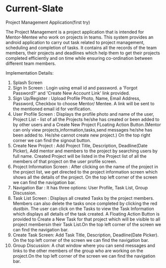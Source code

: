 # Current-Slate
Project Management Application(first try)

 The Project Management is a project application that is intended for Mentor-Mentee who work on projects in teams. This system provides an android application to carry out task related to project management, scheduling and completion of tasks. It contains all the records of the team members, their projects and deadlines which help them to get their projects completed efficiently and on time while ensuring co-ordination between different team members. 
 
Implementation Details:
1. Splash Screen
2. Sign In Screen : Login using email id and password. a 'Forgot Password?' and 'Create New Account Link' link provided.
3. Sign Up/Register : Upload Profile Photo, Name, Email Address, Password, Checkbox to choose Mentor/ Mentee. A link will be sent to the      mentioned email id for verification.
4. User Profile Screen : Displays the profile photo and name of the user, Project List - list of all the Projects he/she has created or      been added to by other users and a Create New Project FLoating Action Button.(Mentor can only view projects,information,tasks,send        messages he/she has been added to. He/she cannot create new project.) On the top right corner we can find the signout button.
5. Create New Project : Add Project Title, Description, Deadline(Date Picker), Add mentor and members to the project by searching users by    full name. Created Project will be listed in the Project list of all the members of that project on the user profile screen.
6. Project Information Screen : After clicking on the name of the project in the project list, we get directed to the project information    screen which shows all the details of the project. On the top left corner of the screen we can find the navigation bar.
7. Navigation Bar : It has three options: User Profile, Task List, Group Discussion.
8. Task List Screen : Displays all created Tasks by the project members. Members can also delete the tasks once completed by clicking the    red dustbin. The user can click on the Tasks to view the Task Information which displays all details of the task created. A Floating      Action Button is provided to Create a New Task for that project which will be visible to all project membersin their Task List.On the      top left corner of the screen we can find the navigation bar.
9. Create Task Screen: Add Task Title, Description, Deadline(Date Picker). On the top left corner of the screen we can find the navigation    bar.
10. Group Discussion: A chat window where you can send messages and links to the other members of the group who are working on the             project.On the top left corner of the screen we can find the navigation bar.
